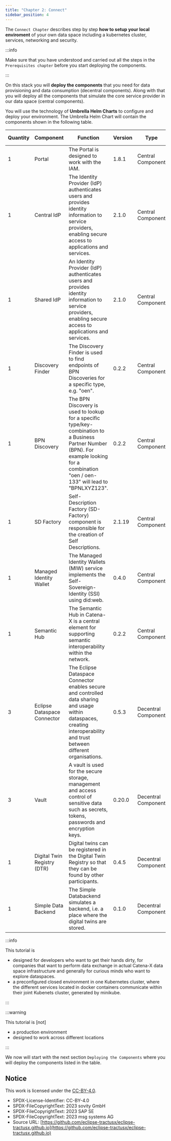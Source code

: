 ```yaml
---
title: "Chapter 2: Connect"
sidebar_position: 4
---
```


The `Connect Chapter` describes step by step **how to setup your local enviroment** of your own data space including a kubernetes cluster, services, networking and security.

:::info

Make sure that you have understood and carried out all the steps in the `Prerequisites chapter` before you start deploying the components.

:::

On this stack you will **deploy the components** that you need for data provisioning and data consumption (decentral components). Along with that you will deploy all the components that simulate the core service provider in our data space (central components).

You will use the technology of **Umbrella Helm Charts** to configure and deploy your environment. The Umbrella Helm Chart will contain the components shown in the following table.

|Quantity|Component|Function|Version|Type|GitHub-Link|
|---|---|---|---|---|---|
|1|Portal|The Portal is designed to work with the IAM.|1.8.1|Central Component|[Link](https://github.com/eclipse-tractusx/portal)|
|1|Central IdP|The Identity Provider (IdP) authenticates users and provides identity information to service providers, enabling secure access to applications and services.|2.1.0|Central Component||
|1|Shared IdP|An Identity Provider (IdP) authenticates users and provides identity information to service providers, enabling secure access to applications and services.|2.1.0|Central Component||
|1|Discovery Finder|The Discovery Finder is used to find endpoints of BPN Discoveries for a specific type, e.g. "oen".|0.2.2|Central Component|[Link](https://github.com/eclipse-tractusx/sldt-discovery-finder)|
|1|BPN Discovery|The BPN Discovery is used to lookup for a specific type/key-combination to a Business Partner Number (BPN). For example looking for a combination "oen / oen-133" will lead to "BPNLXYZ123".|0.2.2|Central Component|[Link](https://github.com/eclipse-tractusx/sldt-bpn-discovery)|
|1|SD Factory|Self-Description Factory (SD-Factory) component is responsible for the creation of Self Descriptions.|2.1.19|Central Component|[Link](https://github.com/eclipse-tractusx/sd-factory)|
|1|Managed Identity Wallet|The Managed Identity Wallets (MIW) service implements the Self-Sovereign-Identity (SSI) using did:web.|0.4.0|Central Component|[Link](https://github.com/eclipse-tractusx/managed-identity-wallet)|
|1|Semantic Hub|The Semantic Hub in Catena-X is a central element for supporting semantic interoperability within the network.|0.2.2|Central Component|[Link](https://github.com/eclipse-tractusx/sldt-semantic-hub)|
|3|Eclipse Dataspace Connector|The Eclipse Dataspace Connector enables secure and controlled data sharing and usage within dataspaces, creating interoperability and trust between different organisations.|0.5.3|Decentral Component|[Link](https://github.com/eclipse-tractusx/tractusx-edc)|
|3|Vault|A vault is used for the secure storage, management and access control of sensitive data such as secrets, tokens, passwords and encryption keys.|0.20.0|Decentral Component||
|1|Digital Twin Registry (DTR)|Digital twins can be registered in the Digital Twin Registry so that they can be found by other participants.|0.4.5|Decentral Component|[Link](https://github.com/eclipse-tractusx/sldt-digital-twin-registry)|
|1|Simple Data Backend|The Simple Databackend simulates a backend, i.e. a place where the digital twins are stored.|0.1.0|Decentral Component||

:::info

This tutorial is

- designed for developers who want to get their hands dirty, for companies that want to perform data exchange in actual Catena-X data space infrastructure and generally for curious minds who want to explore dataspaces.
- a preconfigured closed environment in one Kubernetes cluster, where the different services located in docker containers communicate within their joint Kubenets cluster, generated by minikube.

:::

:::warning

This tutorial is [not]

- a production environment
- designed to work across different locations

:::

We now will start with the next section `Deploying the Components` where you will deploy the components listed in the table.

## Notice

This work is licensed under the [CC-BY-4.0](https://creativecommons.org/licenses/by/4.0/legalcode).

- SPDX-License-Identifier: CC-BY-4.0
- SPDX-FileCopyrightText: 2023 sovity GmbH
- SPDX-FileCopyrightText: 2023 SAP SE
- SPDX-FileCopyrightText: 2023 msg systems AG
- Source URL: [https://github.com/eclipse-tractusx/eclipse-tractusx.github.io](https://github.com/eclipse-tractusx/eclipse-tractusx.github.io)
